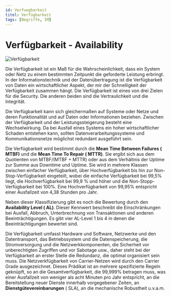 ```yaml
---
id: Verfuegbarkeit
titel: Verfügbarkeit
tags: [Begriffe, IM]
---
```


# Verfügbarkeit - Availability

![Verfügbarkeit](/img/Verfuegbarkeitsklassen.png)

Die Verfügbarkeit ist ein Maß für die Wahrscheinlichkeit, dass ein System oder Netz zu einem bestimmten Zeitpunkt die geforderte Leistung erbringt. In der Informationstechnik und der Datenübertragung ist die Verfügbarkeit von Daten ein wirtschaftlicher Aspekt, der mir der Schnelligkeit der Verfügbarkeit zusammen hängt. Die Verfügbarkeit ist eines von drei Zielen für die Security. Die anderen beiden sind die Vertraulichkeit und die Integrität. 

Die Verfügbarkeit kann sich gleichermaßen auf Systeme oder Netze und deren Funktionalität und auf Daten oder Informationen beziehen. Zwischen der Verfügbarkeit und der Leistungssteigerung besteht eine Wechselwirkung. Da bei Ausfall eines Systems ein hoher wirtschaftlicher Schaden entstehen kann, sollten Datenverarbeitungssysteme und Kommunikationsnetze möglichst redundant ausgeführt sein.

Die Verfügbarkeit wird bestimmt durch die **Mean Time Between Failures ( MTBF)** und die **Mean Time To Repair ( MTTR)**. Sie ergibt sich aus dem Quotienten von MTBF/(MTBF + MTTR) oder aus dem Verhältnis der Uptime zur Summe aus Downtime und Uptime. Sie wird in mehrere Klassen zwischen einfacher Verfügbarkeit, über Hochverfügbarkeit bis hin zur Non-Stop-Verfügbarkeit eingeteilt, wobei die einfache Verfügbarkeit bei 99,5% liegt, die Hochverfügbarkeit bei 99,9 % und höher und die Non-Stopp-Verfügbarkeit bei 100%. Eine Hochverfügbarkeit von 99,95% entspricht einer Ausfallzeit von 4,38 Stunden pro Jahr. 

Neben dieser Klassifizierung gibt es noch die Bewertung durch den **Availability Level ( AL)**. Dieser Kennwert beschreibt die Einschränkungen bei Ausfall, Abbruch, Unterbrechnung von Transaktionen und anderen Beeinträchtigungen. Es gibt vier AL-Level 1 bis 4 in denen die Beeinträchtigungen bewertet sind.

Die Verfügbarkeit umfasst Hardware und Software, Netzwerke und den Datentransport, das Betriebssystem und die Datenspeicherung, die Stromversorgung und die Netzwerkkomponenten, die Sicherheit vor unberechtigten Zugriffen und vor Sabotage usw., daher steht bei der Verfügbarkeit an erster Stelle die Redundanz, die optimal organisiert sein muss. Die Netzverkfügbarkeit von Carrier-Netzen wird durch den Carrier Grade ausgezeichnet. Dieses Prädikat ist an mehrere spezifizierte Regeln geknüpft, so an die Gesamtverfügbarkeit, die 99,999% betragen muss, was einer Ausfallzeit von weniger als acht Minuten pro Jahr entspricht, an die Bereitstellung neuer Dienste innerhalb vorgegebener Zeiten, an **Dienstgütevereinbarungen** ( SLA), an die mechanische Robustheit u.v.a.m. 

